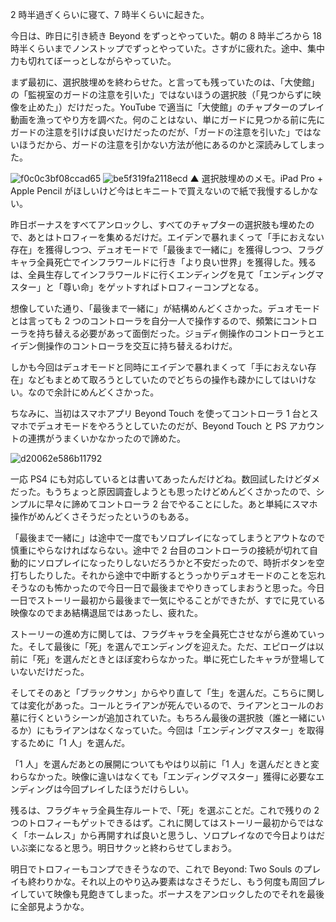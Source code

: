 2 時半過ぎくらいに寝て、7 時半くらいに起きた。

今日は、昨日に引き続き Beyond をずっとやっていた。朝の 8 時半ごろから 18 時半くらいまでノンストップでずっとやっていた。さすがに疲れた。途中、集中力も切れてぼーっとしながらやっていた。

まず最初に、選択肢埋めを終わらせた。と言っても残っていたのは、「大使館」の「監視室のガードの注意を引いた」ではないほうの選択肢（「見つからずに映像を止めた」）だけだった。YouTube で適当に「大使館」のチャプターのプレイ動画を漁ってやり方を調べた。何のことはない、単にガードに見つかる前に先にガードの注意を引けば良いだけだったのだが、「ガードの注意を引いた」ではないほうだから、ガードの注意を引かない方法が他にあるのかと深読みしてしまった。

![f0c0c3bf08ccad65](https://noraworld.github.io/box-bulbasaur/2020/06/f0c0c3bf08ccad65.jpg)
![be5f319fa2118ecd](https://noraworld.github.io/box-bulbasaur/2020/06/be5f319fa2118ecd.jpg)
▲ 選択肢埋めのメモ。iPad Pro + Apple Pencil がほしいけど今はヒキニートで買えないので紙で我慢するしかない。

昨日ボーナスをすべてアンロックし、すべてのチャプターの選択肢も埋めたので、あとはトロフィーを集めるだけだ。エイデンで暴れまくって「手におえない存在」を獲得しつつ、デュオモードで「最後まで一緒に」を獲得しつつ、フラグキャラ全員死亡でインフラワールドに行き「より良い世界」を獲得した。残るは、全員生存してインフラワールドに行くエンディングを見て「エンディングマスター」と「尊い命」をゲットすればトロフィーコンプとなる。

想像していた通り、「最後まで一緒に」が結構めんどくさかった。デュオモードとは言っても 2 つのコントローラを自分一人で操作するので、頻繁にコントローラを持ち替える必要があって面倒だった。ジョディ側操作のコントローラとエイデン側操作のコントローラを交互に持ち替えるわけだ。

しかも今回はデュオモードと同時にエイデンで暴れまくって「手におえない存在」などもまとめて取ろうとしていたのでどちらの操作も疎かにしてはいけない。なので余計にめんどくさかった。

ちなみに、当初はスマホアプリ Beyond Touch を使ってコントローラ 1 台とスマホでデュオモードをやろうとしていたのだが、Beyond Touch と PS アカウントの連携がうまくいかなかったので諦めた。

![d20062e586b11792](https://noraworld.github.io/box-bulbasaur/2020/06/d20062e586b11792.png)

一応 PS4 にも対応しているとは書いてあったんだけどね。数回試したけどダメだった。もうちょっと原因調査しようとも思ったけどめんどくさかったので、シンプルに早々に諦めてコントローラ 2 台でやることにした。あと単純にスマホ操作がめんどくさそうだったというのもある。

「最後まで一緒に」は途中で一度でもソロプレイになってしまうとアウトなので慎重にやらなければならない。途中で 2 台目のコントローラの接続が切れて自動的にソロプレイになったりしないだろうかと不安だったので、時折ボタンを空打ちしたりした。それから途中で中断するとうっかりデュオモードのことを忘れそうなのも怖かったので今日一日で最後までやりきってしまおうと思った。今日一日でストーリー最初から最後まで一気にやることができたが、すでに見ている映像なのでまあ結構退屈ではあったし、疲れた。

ストーリーの進め方に関しては、フラグキャラを全員死亡させながら進めていった。そして最後に「死」を選んでエンディングを迎えた。ただ、エピローグは以前に「死」を選んだときとほぼ変わらなかった。単に死亡したキャラが登場していないだけだった。

そしてそのあと「ブラックサン」からやり直して「生」を選んだ。こちらに関しては変化があった。コールとライアンが死んでいるので、ライアンとコールのお墓に行くというシーンが追加されていた。もちろん最後の選択肢（誰と一緒にいるか）にもライアンはなくなっていた。今回は「エンディングマスター」を取得するために「1 人」を選んだ。

「1 人」を選んだあとの展開についてもやはり以前に「1 人」を選んだときと変わらなかった。映像に違いはなくても「エンディングマスター」獲得に必要なエンディングは今回プレイしたほうだけらしい。

残るは、フラグキャラ全員生存ルートで、「死」を選ぶことだ。これで残りの 2 つのトロフィーもゲットできるはず。これに関してはストーリー最初からではなく「ホームレス」から再開すれば良いと思うし、ソロプレイなので今日よりはだいぶ楽になると思う。明日サクッと終わらせてしまおう。

明日でトロフィーもコンプできそうなので、これで Beyond: Two Souls のプレイも終わりかな。それ以上のやり込み要素はなさそうだし、もう何度も周回プレイしていて映像も見飽きてしまった。ボーナスをアンロックしたのでそれを最後に全部見ようかな。
